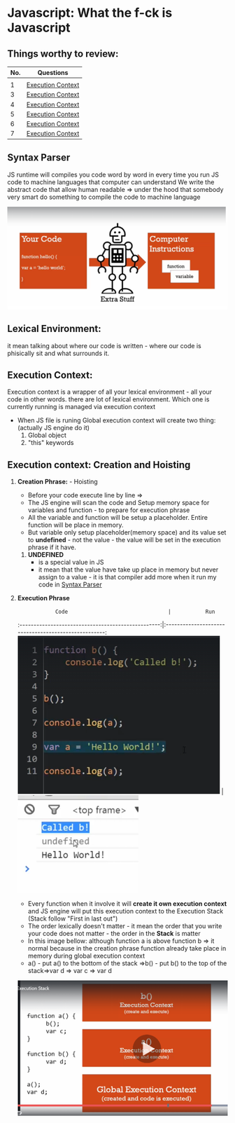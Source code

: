 # Javascript: What the f-ck is Javascript

## Things worthy to review:

| No. | Questions                               |
| --- | --------------------------------------- |
|     |                                         |
| 1   | [Execution Context](#execution-context) |
| 3   | [Execution Context](#execution-context) |
| 4   | [Execution Context](#execution-context) |
| 5   | [Execution Context](#execution-context) |
| 6   | [Execution Context](#execution-context) |
| 7   | [Execution Context](#execution-context) |

## Syntax Parser

JS runtime will compiles you code word by word in every time you run JS code to machine languages that computer can understand
We write the abstract code that allow human readable => under the hood that somebody very smart do something to compile the code to machine language

![compiler will add more stuff to our code under the hood](./image/compiler.png)

## Lexical Environment:

it mean talking about where our code is written - where our code is phisically sit and what surrounds it.

## Execution Context:

Execution context is a wrapper of all your lexical environment - all your code in other words.
there are lot of lexical environment. Which one is currently running is managed via execution context

- When JS file is runing Global execution context will create two thing: (actually JS engine do it)
  1. Global object
  1. "this" keywords

## Execution context: Creation and Hoisting

1.  **Creation Phrase:** - Hoisting
    - Before your code execute line by line =>
    - The JS engine will scan the code and Setup memory space for variables and function - to prepare for execution phrase
    - All the variable and function will be setup a placeholder. Entire function will be place in memory.
    - But variable only setup placeholder(memory space) and its value set to **undefined** - not the value - the value will be set in the execution phrase if it have.
    1. **UNDEFINED**
       - is a special value in JS
       - it mean that the value have take up place in memory but never assign to a value - it is that compiler add more when it run my code in [Syntax Parser](#syntax-parser)
2.  **Execution Phrase**

                    Code                                |           Run

    :--------------------------------------------------:|:----------------------------------------------------:
    ![Execution context](./image/executionContext.PNG) | ![Execution context](./image/executionContext2.PNG)

    - Every function when it involve it will **create it own execution context** and JS engine will put this execution context to the Execution Stack (Stack follow "First in last out")
    - The order lexically doesn't matter - it mean the order that you write your code does not matter - the order in the **Stack** is matter
    - In this image bellow: although function a is above function b => it normal because in the creation phrase function already take place in memory during global execution context
    - a() - put a() to the bottom of the stack =>b() - put b() to the top of the stack=>var d => var c => var d

    ![Execution context](./image/executionContext3.PNG)
